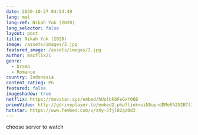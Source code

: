 ```yaml
---
date: 2020-10-27 04:54:49
lang: mal
lang-ref: Nikah Yuk (2020)
lang_selector: false
layout: post
title: Nikah Yuk (2020)
image: /assets/images/2.jpg
featured_image: /assets/images/2.jpg
author: maxflix21
genre:
  - Drama
  - Romance
country: Indonesia
content_rating: PG
featured: false
imageshadow: true
netflix: https://movstar.xyz/embed/hUolbkbFeGxY06B
primeVideo: http://gdriveplayer.to/embed2.php?link=siNSuyndDMe6%252B7l15ssEsgjuIwg3nxzQwDnJaCneXasjx8e0jZtw2tiat3geb2Db0gc6fJxcl%252FP4u8tqHgd39wOZ8hAG6X%252FGayhpkph2IwBqNfPChr6TJrksIjFV3ve1tcGGEBkyM80TJ%252FtdNyuhek%252B5Wgr6tCiJvYG0PvTF6YENJn8KxxZ69B9%252BFYVK2AhsY%253D
hotstar: https://www.fembed.com/v/z4y-5fjl82qd0d3
---
```

choose server to watch